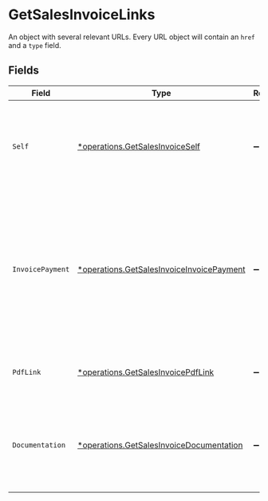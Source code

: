 # GetSalesInvoiceLinks

An object with several relevant URLs. Every URL object will contain an `href` and a `type` field.


## Fields

| Field                                                                                                                                                       | Type                                                                                                                                                        | Required                                                                                                                                                    | Description                                                                                                                                                 |
| ----------------------------------------------------------------------------------------------------------------------------------------------------------- | ----------------------------------------------------------------------------------------------------------------------------------------------------------- | ----------------------------------------------------------------------------------------------------------------------------------------------------------- | ----------------------------------------------------------------------------------------------------------------------------------------------------------- |
| `Self`                                                                                                                                                      | [*operations.GetSalesInvoiceSelf](../../models/operations/getsalesinvoiceself.md)                                                                           | :heavy_minus_sign:                                                                                                                                          | In v2 endpoints, URLs are commonly represented as objects with an `href` and `type` field.                                                                  |
| `InvoicePayment`                                                                                                                                            | [*operations.GetSalesInvoiceInvoicePayment](../../models/operations/getsalesinvoiceinvoicepayment.md)                                                       | :heavy_minus_sign:                                                                                                                                          | The URL your customer should visit to make payment for the invoice. This is where you should redirect the<br/>customer to unless the `status` is set to `paid`. |
| `PdfLink`                                                                                                                                                   | [*operations.GetSalesInvoicePdfLink](../../models/operations/getsalesinvoicepdflink.md)                                                                     | :heavy_minus_sign:                                                                                                                                          | The URL the invoice is available at, if generated.                                                                                                          |
| `Documentation`                                                                                                                                             | [*operations.GetSalesInvoiceDocumentation](../../models/operations/getsalesinvoicedocumentation.md)                                                         | :heavy_minus_sign:                                                                                                                                          | In v2 endpoints, URLs are commonly represented as objects with an `href` and `type` field.                                                                  |